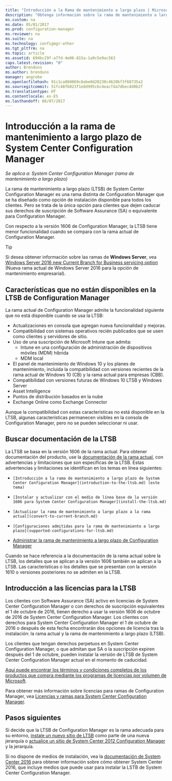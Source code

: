 ```yaml
---
title: "Introducción a la Rama de mantenimiento a largo plazo | Microsoft Docs"
description: "Obtenga información sobre la rama de mantenimiento a largo plazo de System Center Configuration Manager."
ms.custom: na
ms.date: 05/01/2017
ms.prod: configuration-manager
ms.reviewer: na
ms.suite: na
ms.technology: configmgr-other
ms.tgt_pltfrm: na
ms.topic: article
ms.assetid: 694bc29f-a7fd-4e06-815a-1a9c5e9ac563
caps.latest.revision: "0"
author: Brenduns
ms.author: brenduns
manager: angrobe
ms.openlocfilehash: 91c1ca860069c6ebe0d20230c4620bf3f68735a2
ms.sourcegitcommit: 51fc48fb023f1e8d995c6c4eacfda7dbec4d0b2f
ms.translationtype: HT
ms.contentlocale: es-ES
ms.lasthandoff: 08/07/2017
---
```

# <a name="introduction-to-the-long-term-servicing-branch-of-system-center-configuration-manager"></a>Introducción a la rama de mantenimiento a largo plazo de System Center Configuration Manager

*Se aplica a: System Center Configuration Manager (rama de mantenimiento a largo plazo)*

La rama de mantenimiento a largo plazo (LTSB) de System Center Configuration Manager es una rama distinta de Configuration Manager que se ha diseñado como opción de instalación disponible para todos los clientes. Pero se trata de la única opción para clientes que dejen caducar sus derechos de suscripción de Software Assurance (SA) o equivalente para Configuration Manager.


Con respecto a la versión 1606 de Configuration Manager, la LTSB tiene menor funcionalidad cuando se compara con la rama actual de Configuration Manager.

 > [!TIP]   
 > Si desea obtener información sobre las ramas de **Windows Server**, vea [Windows Server 2016 new Current Branch for Business servicing option]( https://blogs.technet.microsoft.com/windowsserver/2016/07/12/windows-server-2016-new-current-branch-for-business-servicing-option/) (Nueva rama actual de Windows Server 2016 para la opción de mantenimiento empresarial).

## <a name="features-that-are-not-available-in-the-ltsb-of-configuration-manager"></a>Características que no están disponibles en la LTSB de Configuration Manager
La rama actual de Configuration Manager admite la funcionalidad siguiente que no está disponible cuando se usa la LTSB:

-   Actualizaciones en consola que agregan nueva funcionalidad y mejoras.
-   Compatibilidad con sistemas operativos recién publicados que se usen como clientes y servidores de sitio.
-   Uso de una suscripción de Microsoft Intune que admita:
    -   Intune en una configuración de administración de dispositivos móviles (MDM) híbrida
    -   MDM local
-   El panel de mantenimiento de Windows 10 y los planes de mantenimiento, incluida la compatibilidad con versiones recientes de la rama actual de Windows 10 (CB) y la rama actual para empresas (CBB).  
-   Compatibilidad con versiones futuras de Windows 10 LTSB y Windows Server
-   Asset Intelligence
-   Puntos de distribución basados en la nube
-   Exchange Online como Exchange Connector    

Aunque la compatibilidad con estas características no está disponible en la LTSB, algunas características permanecen visibles en la consola de Configuration Manager, pero no se pueden seleccionar ni usar.


## <a name="find-documentation-for-the-ltsb"></a>Buscar documentación de la LTSB
La LTSB se basa en la versión 1606 de la rama actual. Para obtener documentación del producto, use la [documentación de la rama actual](https://docs.microsoft.com/sccm/), con advertencias y limitaciones que son específicas de la LTSB. Estas advertencias y limitaciones se identifican en los temas en línea siguientes:

-     [Introducción a la rama de mantenimiento a largo plazo de System Center Configuration Manager](introduction-to-the-ltsb.md) (este tema)
-     [Instalar y actualizar con el medio de línea base de la versión 1606 para System Center Configuration Manager](install-the-ltsb.md)
-     [Actualizar la rama de mantenimiento a largo plazo a la rama actual](convert-to-current-branch.md)
-     [Configuraciones admitidas para la rama de mantenimiento a largo plazo](supported-configurations-for-ltsb.md)
-   [Administrar la rama de mantenimiento a largo plazo de Configuration Manager](manage-the-ltsb.md)

Cuando se hace referencia a la documentación de la rama actual sobre la LTSB, los detalles que se aplican a la versión 1606 también se aplican a la LTSB. Las características o los detalles que se presentan con la versión 1610 o versiones posteriores no se admiten en la LTSB.


## <a name="licensing-overview-for-the-ltsb"></a>Introducción a las licencias para la LTSB   
Los clientes con Software Assurance (SA) activo en licencias de System Center Configuration Manager o con derechos de suscripción equivalentes el 1 de octubre de 2016, tienen derecho a usar la versión 1606 de octubre de 2016 de System Center Configuration Manager. Los clientes con derechos para System Center Configuration Manager el 1 de octubre de 2016 o después de esta fecha encontrarán dos opciones de licencia tras la instalación: la rama actual y la rama de mantenimiento a largo plazo (LTSB).

Los clientes que tengan derechos perpetuos en System Center Configuration Manager, o que admitan que SA o la suscripción expiren después del 1 de octubre, pueden instalar la versión de LTSB de System Center Configuration Manager actual en el momento de caducidad.

[Aquí puede encontrar los términos y condiciones completos de los productos que compra mediante los programas de licencias por volumen de Microsoft](http://go.microsoft.com/fwlink/?LinkId=800052).

Para obtener más información sobre licencias para ramas de Configuration Manager, vea [Licencias y ramas para System Center Configuration Manager](learn-more-editions.md).

## <a name="next-steps"></a>Pasos siguientes

Si decide que la LTSB de Configuration Manager es la rama adecuada para su entorno, [instale un nuevo sitio de LTSB](/sccm/core/understand/install-the-ltsb#install-a-new-site) como parte de una nueva jerarquía o [actualice un sitio de System Center 2012 Configuration Manager](/sccm/core/understand/install-the-ltsb#upgrade-from-system-center-2012-configuration-manager) y la jerarquía.

Si no dispone de medios de instalación, vea la [documentación de System Center 2016](https://technet.microsoft.com/system-center-docs/system-center) para obtener información sobre cómo obtener System Center 2016, que incluye medios que puede usar para instalar la LSTB de System Center Configuration Manager.  
